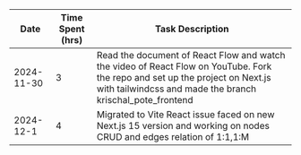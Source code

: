 | Date       | Time Spent (hrs) | Task Description                                                                                                                                                                          |
| ---------- | ---------------- | ----------------------------------------------------------------------------------------------------------------------------------------------------------------------------------------- |
| 2024-11-30 | 3                | Read the document of React Flow and watch the video of React Flow on YouTube. Fork the repo and set up the project on Next.js with tailwindcss and made the branch krischal_pote_frontend |
| 2024-12-1  | 4                | Migrated to Vite React issue faced on new Next.js 15 version and working on nodes CRUD and edges relation of 1:1,1:M                                                                      |
